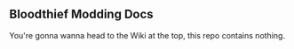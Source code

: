 ## Bloodthief Modding Docs
You're gonna wanna head to the Wiki at the top, this repo contains nothing.
